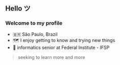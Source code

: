 ## Hello ツ
### Welcome to my profile

- 🇧🇷 São Paulo, Brazil
- 🗺️ I enjoy getting to know and trying new things
- 📖 informatics senior at Federal Institute - IFSP

> seeking to learn more and more
